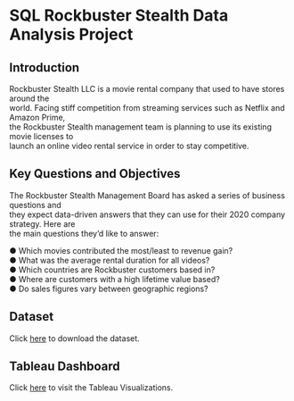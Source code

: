 # SQL  Rockbuster Stealth Data Analysis Project  
## Introduction   
Rockbuster  Stealth  LLC  is  a  movie  rental  company  that  used  to  have  stores  around  the   
world.   Facing  stiff  competition  from  streaming  services  such  as  Netflix  and  Amazon  Prime,   
the  Rockbuster  Stealth  management  team  is  planning  to  use  its  existing  movie  licenses  to   
launch  an  online  video  rental  service  in  order  to  stay  competitive.   

## Key  Questions  and  Objectives   
The  Rockbuster  Stealth  Management  Board  has  asked  a  series  of  business  questions  and   
they  expect  data-driven  answers  that  they  can  use  for  their  2020   company  strategy.  Here  are   
the  main  questions  they’d  like  to  answer:  

● Which  movies  contributed  the  most/least  to  revenue  gain?     
● What  was  the  average  rental  duration  for  all  videos?   
● Which  countries  are  Rockbuster  customers  based  in?   
● Where  are  customers  with  a  high  lifetime  value  based?   
● Do  sales  figures  vary  between  geographic  regions? 

## Dataset
Click [here](https://github.com/TNIBM/SQLRockbuster/blob/main/dvdrental.zip) to download the dataset.

## Tableau Dashboard
Click [here](https://public.tableau.com/app/profile/tamer.nas1925/viz/RBWORLDcustomercount/RockbusterStealth?publish=yes) to visit the Tableau Visualizations.
